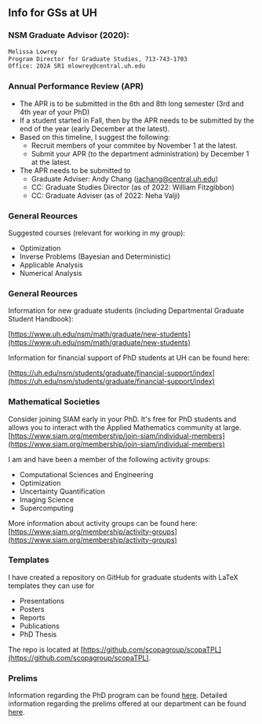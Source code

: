 ## Info for GSs at UH

### NSM Graduate Advisor (2020):
``` bash
Melissa Lowrey
Program Director for Graduate Studies, 713-743-1703
Office: 202A SR1 mlowrey@central.uh.edu
```

### Annual Performance Review (APR)
* The APR is to be submitted in the 6th and 8th long semester (3rd and 4th year of your PhD)
* If a student started in Fall, then by the APR needs to be submitted by the end of the year (early December at the latest).
* Based on this timeline, I suggest the following:
	* Recruit members of your commitee by November 1 at the latest.
	* Submit your APR (to the department administration) by December 1 at the latest.
* The APR needs to be submitted to
	* Graduate Adviser: Andy Chang (jachang@central.uh.edu)
	* CC: Graduate Studies Director (as of 2022: William Fitzgibbon)
	* CC: Graduate Adviser (as of 2022: Neha Valji) 


### General Reources 
Suggested courses (relevant for working in my group):
* Optimization
* Inverse Problems (Bayesian and Deterministic)
* Applicable Analysis
* Numerical Analysis

### General Reources 
Information for new graduate students (including Departmental Graduate Student Handbook):

[https://www.uh.edu/nsm/math/graduate/new-students](https://www.uh.edu/nsm/math/graduate/new-students)

Information for financial support of PhD students at UH can be found here:

[https://uh.edu/nsm/students/graduate/financial-support/index](https://uh.edu/nsm/students/graduate/financial-support/index)


### Mathematical Societies
Consider joining SIAM early in your PhD. It's free for PhD students and allows you to interact with the Applied Mathematics community at large.
[https://www.siam.org/membership/join-siam/individual-members](https://www.siam.org/membership/join-siam/individual-members) 

I am and have been a member of the following activity groups:
* Computational Sciences and Engineering
* Optimization
* Uncertainty Quantification
* Imaging Science
* Supercomputing

More information about activity groups can be found here:
[https://www.siam.org/membership/activity-groups](https://www.siam.org/membership/activity-groups)


### Templates
I have created a repository on GitHub for graduate students with LaTeX templates they can use for

* Presentations
* Posters
* Reports
* Publications
* PhD Thesis

The repo is located at [https://github.com/scopagroup/scopaTPL](https://github.com/scopagroup/scopaTPL).


### Prelims

Information regarding the PhD program can be found [here](https://www.uh.edu/nsm/math/graduate/PhD-outline). Detailed information regarding the prelims offered at our department can be found [here](https://www.uh.edu/nsm/math/graduate/PhD-outline/#p1). 
